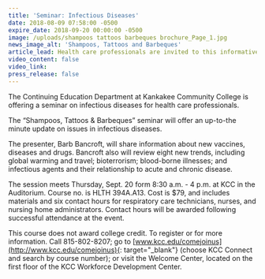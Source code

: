```yaml
---
title: 'Seminar: Infectious Diseases'
date: 2018-08-09 07:58:00 -0500
expire_date: 2018-09-20 00:00:00 -0500
image: /uploads/shampoos tattoos barbeques brochure_Page_1.jpg
news_image_alt: 'Shampoos, Tattoos and Barbeques'
article_lead: Health care professionals are invited to this informative session.
video_content: false
video_link:
press_release: false
---
```


The Continuing Education Department at Kankakee Community College is offering a seminar on infectious diseases for health care professionals.

The “Shampoos, Tattoos & Barbeques” seminar will offer an up-to-the minute update on issues in infectious diseases.

The presenter, Barb Bancroft, will share information about new vaccines, diseases and drugs. Bancroft also will review eight new trends, including global warming and travel; bioterrorism; blood-borne illnesses; and infectious agents and their relationship to acute and chronic disease.

The session meets Thursday, Sept. 20 form 8:30 a.m. - 4 p.m. at KCC in the Auditorium. Course no. is HLTH 394A.A13. Cost is $79, and includes materials and six contact hours for respiratory care technicians, nurses, and nursing home administrators. Contact hours will be awarded following successful attendance at the event.

This course does not award college credit. To register or for more information. Call 815-802-8207; go to [www.kcc.edu/comejoinus](http://www.kcc.edu/comejoinus){: target="_blank"} (choose KCC Connect and search by course number); or visit the Welcome Center, located on the first floor of the KCC Workforce Development Center.